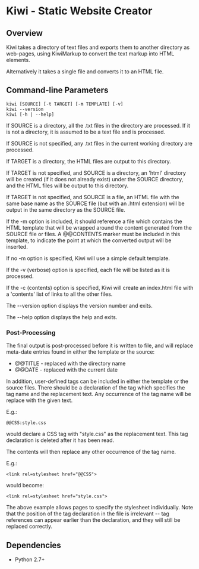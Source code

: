 # Kiwi - Static Website Creator

## Overview

Kiwi takes a directory of text files and exports them to another directory as
web-pages, using KiwiMarkup to convert the text markup into HTML elements.

Alternatively it takes a single file and converts it to an HTML file.

## Command-line Parameters

    kiwi [SOURCE] [-t TARGET] [-m TEMPLATE] [-v]
    kiwi --version
    kiwi [-h | --help]

If SOURCE is a directory, all the .txt files in the directory are processed.
If it is not a directory, it is assumed to be a text file and is processed.

If SOURCE is not specified, any .txt files in the current working directory
are processed.

If TARGET is a directory, the HTML files are output to this directory.

If TARGET is not specified, and SOURCE is a directory, an 'html' directory
will be created (if it does not already exist) under the SOURCE directory,
and the HTML files will be output to this directory.

If TARGET is not specified, and SOURCE is a file, an HTML file with the same
base name as the SOURCE file (but with an .html extension) will be output in
the same directory as the SOURCE file.

If the -m option is included, it should reference a file which contains the
HTML template that will be wrapped around the content generated from the 
SOURCE file or files. A @@CONTENTS marker must be included in this template,
to indicate the point at which the converted output will be inserted.

If no -m option is specified, Kiwi will use a simple default template.

If the -v (verbose) option is specified, each file will be listed as it is
processed.

If the -c (contents) option is specified, Kiwi will create an index.html
file with a 'contents' list of links to all the other files.

The --version option displays the version number and exits.

The --help option displays the help and exits.

### Post-Processing

The final output is post-processed before it is written to file, and will
replace meta-date entries found in either the template or the source:

* @@TITLE - replaced with the directory name
* @@DATE  - replaced with the current date

In addition, user-defined tags can be included in either the template or
the source files. There should be a declaration of the tag which specifies
the tag name and the replacement text. Any occurrence of the tag name will
be replace with the given text.

E.g.:

    @@CSS:style.css

would declare a CSS tag with "style.css" as the replacement text. This tag
declaration is deleted after it has been read.

The contents will then replace any other occurrence of the tag name.

E.g.:

    <link rel=stylesheet href="@@CSS">

would become:

    <link rel=stylesheet href="style.css">

The above example allows pages to specify the stylesheet individually. Note
that the position of the tag declaration in the file is irrelevant -- tag
references can appear earlier than the declaration, and they will still be
replaced correctly.

## Dependencies

* Python 2.7+

